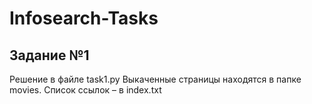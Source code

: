 # Infosearch-Tasks

## Задание №1
Решение в файле task1.py
Выкаченные страницы находятся в папке movies. Список ссылок – в index.txt
